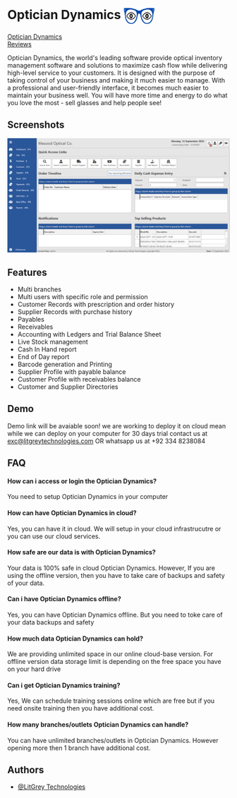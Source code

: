 # Optician Dynamics <img src="https://github.com/LitGrey-Technologies/Optician-Dynamics/blob/main/od_logo.png" data-canonical-src="https://github.com/LitGrey-Technologies/Optician-Dynamics/blob/main/od_logo.png" width="70" height="40" align="center"/>

<!-- Begin SF Tag -->
<div class="sf-root" data-id="3664436" data-badge="light-default" data-variant-id="sf" style="width:125px">
    <a href="https://sourceforge.net/software/product/Optician-Dynamics/" target="_blank">Optician Dynamics Reviews</a>
</div>
<script>(function () {var sc=document.createElement('script');sc.async=true;sc.src='https://b.sf-syn.com/badge_js?sf_id=3664436&variant_id=sf';var p=document.getElementsByTagName('script')[0];p.parentNode.insertBefore(sc, p);})();
</script>
<!-- End SF Tag -->


Optician Dynamics, the world's leading software provide optical inventory management software and solutions to maximize cash flow while delivering high-level service to your customers. It is designed with the purpose of taking control of your business and making it much easier to manage. With a professional and user-friendly interface, it becomes much easier to maintain your business well. You will have more time and energy to do what you love the most - sell glasses and help people see!

## Screenshots

![App Screenshot](https://github.com/LitGrey-Technologies/Optician-Dynamics/blob/main/opdynmaics-dashboard.PNG)


## Features

- Multi branches
- Multi users with specific role and permission
- Customer Records with prescription and order history
- Supplier Records with purchase history
- Payables
- Receivables
- Accounting with Ledgers and Trial Balance Sheet
- Live Stock management
- Cash In Hand report
- End of Day report 
- Barcode generation and Printing
- Supplier Profile with payable balance
- Customer Profile with receivables balance
- Customer and Supplier Directories



## Demo

Demo link will be avaiable soon! we are working to deploy it on cloud mean while we can deploy on your computer for 30 days trial contact us at exc@litgreytechnologies.com OR whatsapp us at +92 334 8238084



## FAQ

#### How can i access or login the Optician Dynamics?

You need to setup Optician Dynamics in your computer

#### How can have Optician Dynamics in cloud?

Yes, you can have it in cloud. We will setup in your cloud infrastrucutre or you can use our cloud services.

#### How safe are our data is with Optician Dynamics?

Your data is 100% safe in cloud Optician Dynamics. However, If you are using the offline version, then you have to take care of backups and safety of your data.

#### Can i have Optician Dynamics offline?

Yes, you can have Optician Dynamics offline. But you need to toke care of your data backups and safety

#### How much data Optician Dynamics can hold?

We are providing unlimited space in our online cloud-base version. For offline version data storage limit is depending on the free space you have on your hard drive

#### Can i get Optician Dynamics training?

Yes, We can schedule training sessions online which are free but if you need onsite training then you have additional cost.

#### How many branches/outlets Optician Dynamics can handle?

You can have unlimited branches/outlets in Optician Dynamics. However opening more then 1 branch have additional cost.
## Authors

- [@LitGrey Technologies](https://www.github.com/LitGrey-Technologies)

